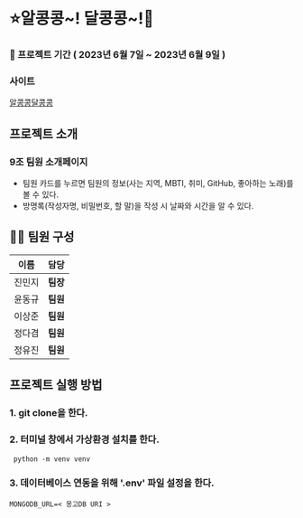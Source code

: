 # ⭐알콩콩~! 달콩콩~!💖

### 📅 프로젝트 기간 ( 2023년 6월 7일 ~ 2023년 6월 9일 )
### 사이트
[알콩콩달콩콩](http://rolling.eba-iaepmxpp.ap-northeast-2.elasticbeanstalk.com/)


## 프로젝트 소개
### 9조 팀원 소개페이지
- 팀원 카드를 누르면 팀원의 정보(사는 지역, MBTI, 취미, GitHub, 좋아하는 노래)를 볼 수 있다.
- 방명록(작성자명, 비밀번호, 할 말)을 작성 시 날짜와 시간을 알 수 있다.

## 🧑‍💻 팀원 구성
| 이름 | 담당 |
|---|---|
진민지| **팀장** | 
윤동규| **팀원** | 
이상준| **팀원** | 
정다겸| **팀원** | 
정유진| **팀원** | 

## 프로젝트 실행 방법
### 1. git clone을 한다.
### 2. 터미널 창에서 가상환경 설치를 한다.
```
 python -m venv venv 
 ```
### 3. 데이터베이스 연동을 위해 '.env' 파일 설정을 한다.
```
MONGODB_URL=< 몽고DB URI >
```
